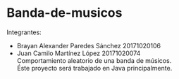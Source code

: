 # Banda-de-musicos
Integrantes:<br>
- Brayan Alexander Paredes Sánchez 20171020106<br>
- Juan Camilo Martínez López       20171020074<br>
Comportamiento aleatorio de una banda de músicos. <br>
Éste proyecto será trabajado en Java principalmente.
